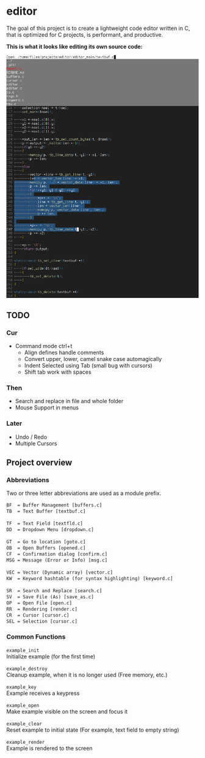 # editor

The goal of this project is to create a lightweight code editor written in C,
that is optimized for C projects, is performant, and productive.

**This is what it looks like editing its own source code:**

![Screenshot of Editor](scrnshot.png)

## TODO

### Cur
- Command mode ctrl+t
	- Align defines handle comments
	- Convert upper, lower, camel snake case automagically
	- Indent Selected using Tab (small bug with cursors)
	- Shift tab work with spaces

### Then
- Search and replace in file and whole folder
- Mouse Support in menus

### Later
- Undo / Redo
- Multiple Cursors

## Project overview

### Abbreviations

Two or three letter abbreviations are used as a module prefix.

```
BF  = Buffer Management [buffers.c]
TB  = Text Buffer [textbuf.c]

TF  = Text Field [textfld.c]
DD  = Dropdown Menu [dropdown.c]

GT  = Go to location [goto.c]
OB  = Open Buffers [opened.c]
CF  = Confirmation dialog [confirm.c]
MSG = Message (Error or Info) [msg.c]

VEC = Vector (Dynamic array) [vector.c]
KW  = Keyword hashtable (for syntax highlighting) [keyword.c]

SR  = Search and Replace [search.c]
SV  = Save File (As) [save_as.c]
OP  = Open File [open.c]
RR  = Rendering [render.c]
CR  = Cursor [cursor.c]
SEL = Selection [cursor.c]
```

### Common Functions

`example_init`\
Initialize example (for the first time)

`example_destroy`\
Cleanup example, when it is no longer used (Free memory, etc.)

`example_key`\
Example receives a keypress

`example_open`\
Make example visible on the screen and focus it

`example_clear`\
Reset example to initial state
(For example, text field to empty string)

`example_render`\
Example is rendered to the screen
